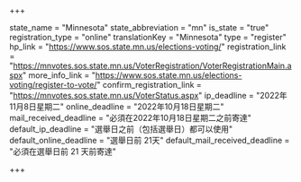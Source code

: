 +++

state_name = "Minnesota"
state_abbreviation = "mn"
is_state = "true"
registration_type = "online"
translationKey = "Minnesota"
type = "register"
hp_link = "https://www.sos.state.mn.us/elections-voting/"
registration_link = "https://mnvotes.sos.state.mn.us/VoterRegistration/VoterRegistrationMain.aspx"
more_info_link = "https://www.sos.state.mn.us/elections-voting/register-to-vote/"
confirm_registration_link = "https://mnvotes.sos.state.mn.us/VoterStatus.aspx"
ip_deadline = "2022年11月8日星期二"
online_deadline = "2022年10月18日星期二"
mail_received_deadline = "必須在2022年10月18日星期二之前寄達"
default_ip_deadline = "選舉日之前（包括選舉日）都可以使用"
default_online_deadline = "選舉日前 21天"
default_mail_received_deadline = "必須在選舉日前 21 天前寄達"

+++